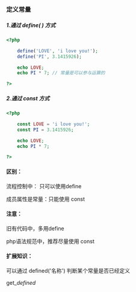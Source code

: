 ### 定义常量

##### 1.通过 define\( \) 方式

```php
<?php

    define('LOVE', 'i love you!');
    define('PI', 3.1415926);

    echo LOVE;
    echo PI * 7; // 常量是可以参与运算的

?>
```

##### 2.通过 const 方式

```php
<?php

    const LOVE = 'i love you!';
    const PI = 3.1415926;

    echo LOVE;
    echo PI * 7;

?>
```

#### 区别：

流程控制中： 只可以使用define

成员属性是常量：只能使用  const

#### 注意：

旧有代码中，多用define

php语法规范中，推荐尽量使用 const

#### 扩展知识：

可以通过 defined\('名称'\) 判断某个常量是否已经定义

get\__defined_

